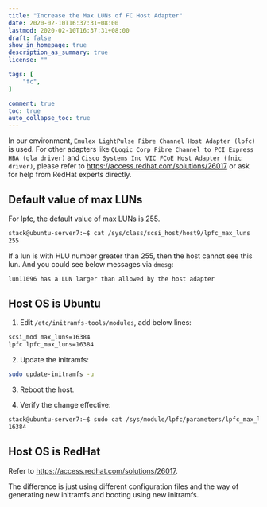 ```yaml
---
title: "Increase the Max LUNs of FC Host Adapter"
date: 2020-02-10T16:37:31+08:00
lastmod: 2020-02-10T16:37:31+08:00
draft: false
show_in_homepage: true
description_as_summary: true
license: ""

tags: [
    "fc",
]

comment: true
toc: true
auto_collapse_toc: true
---
```


In our environment, `Emulex LightPulse Fibre Channel Host Adapter (lpfc)` is used. For other
adapters like `QLogic Corp Fibre Channel to PCI Express HBA (qla driver)` and
`Cisco Systems Inc VIC FCoE Host Adapter (fnic driver)`, please refer to
https://access.redhat.com/solutions/26017 or ask for help from RedHat experts directly.

## Default value of max LUNs
For lpfc, the default value of max LUNs is 255.
```bash
stack@ubuntu-server7:~$ cat /sys/class/scsi_host/host9/lpfc_max_luns
255
```

If a lun is with HLU number greater than 255, then the host cannot see this lun.
And you could see below messages via `dmesg`:
```bash
lun11096 has a LUN larger than allowed by the host adapter
```

## Host OS is Ubuntu

1. Edit `/etc/initramfs-tools/modules`, add below lines:
```bash
scsi_mod max_luns=16384
lpfc lpfc_max_luns=16384
```
2. Update the initramfs:
```bash
sudo update-initramfs -u
```

3. Reboot the host.

4. Verify the change effective:
```bash
stack@ubuntu-server7:~$ sudo cat /sys/module/lpfc/parameters/lpfc_max_luns
16384
```

## Host OS is RedHat

Refer to https://access.redhat.com/solutions/26017.

The difference is just using different configuration files and the way of generating new initramfs and booting using new initramfs.